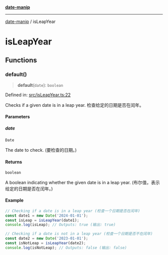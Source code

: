 [**date-manip**](index.md)

***

[date-manip](modules.md) / isLeapYear

# isLeapYear

## Functions

### default()

> **default**(`date`): `boolean`

Defined in: [src/isLeapYear.ts:22](https://github.com/fengxinming/date-manip/blob/74162e61fff73f0ace27e57ce0b5395775c035f2/src/isLeapYear.ts#L22)

Checks if a given date is in a leap year.
检查给定的日期是否在闰年。

#### Parameters

##### date

`Date`

The date to check. (要检查的日期。)

#### Returns

`boolean`

A boolean indicating whether the given date is in a leap year. (布尔值，表示给定的日期是否在闰年。)

#### Example

```ts
// Checking if a date is in a leap year (检查一个日期是否在闰年)
const date1 = new Date('2024-01-01');
const isLeap = isLeapYear(date1);
console.log(isLeap); // Outputs: true (输出: true)

// Checking if a date is not in a leap year (检查一个日期是否不在闰年)
const date2 = new Date('2023-01-01');
const isNotLeap = isLeapYear(date2);
console.log(isNotLeap); // Outputs: false (输出: false)
```
